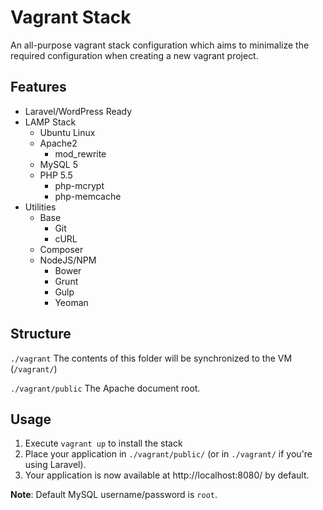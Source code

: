 # Vagrant Stack

An all-purpose vagrant stack configuration which aims to minimalize 
the required configuration when creating a new vagrant project.

## Features

- Laravel/WordPress Ready
- LAMP Stack
  - Ubuntu Linux
  - Apache2
    - mod_rewrite
  - MySQL 5
  - PHP 5.5
    - php-mcrypt
    - php-memcache
- Utilities
  - Base
    - Git
    - cURL
  - Composer
  - NodeJS/NPM
    - Bower
    - Grunt
    - Gulp
    - Yeoman

## Structure

`./vagrant`
The contents of this folder will be synchronized to the VM (`/vagrant/`)

`./vagrant/public`
The Apache document root.

## Usage

1. Execute `vagrant up` to install the stack
2. Place your application in `./vagrant/public/` (or in `./vagrant/` if you're using Laravel).
3. Your application is now available at http://localhost:8080/ by default.

**Note**: Default MySQL username/password is `root`.
